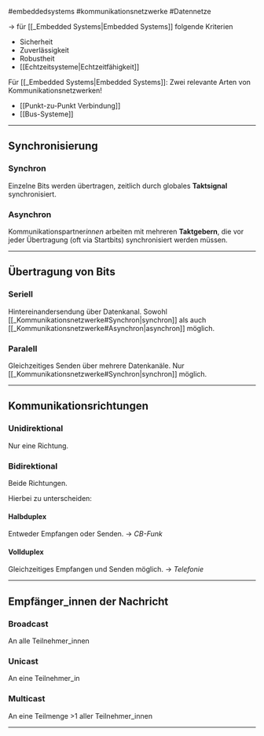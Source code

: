 
#embeddedsystems 
#kommunikationsnetzwerke 
#Datennetze 

-> für [[_Embedded Systems|Embedded Systems]] folgende Kriterien

* Sicherheit
* Zuverlässigkeit
* Robustheit
* [[Echtzeitsysteme|Echtzeitfähigkeit]]

Für [[_Embedded Systems|Embedded Systems]]: Zwei relevante Arten von Kommunikationsnetzwerken!

* [[Punkt-zu-Punkt Verbindung]]
* [[Bus-Systeme]]

-----------------------------

## Synchronisierung

### Synchron
Einzelne Bits werden übertragen, zeitlich durch globales **Taktsignal** synchronisiert.

### Asynchron
Kommunikationspartner*innen* arbeiten mit mehreren **Taktgebern**, die vor jeder Übertragung (oft via Startbits) synchronisiert werden müssen.

-----------------------

## Übertragung von Bits

### Seriell
Hintereinandersendung über Datenkanal. Sowohl [[_Kommunikationsnetzwerke#Synchron|synchron]] als auch [[_Kommunikationsnetzwerke#Asynchron|asynchron]] möglich.

### Paralell
Gleichzeitiges Senden über mehrere Datenkanäle. Nur [[_Kommunikationsnetzwerke#Synchron|synchron]] möglich.

---------------------------

## Kommunikationsrichtungen

### Unidirektional
Nur eine Richtung.

### Bidirektional
Beide Richtungen.

Hierbei zu unterscheiden:

#### Halbduplex
Entweder Empfangen oder Senden. -> *CB-Funk*

#### Vollduplex
Gleichzeitiges Empfangen und Senden möglich. -> *Telefonie*



---------------------

## Empfänger_innen der Nachricht

### Broadcast
An alle Teilnehmer_innen

### Unicast
An eine Teilnehmer_in

### Multicast
An eine Teilmenge >1 aller Teilnehmer_innen

---------------------------------------

